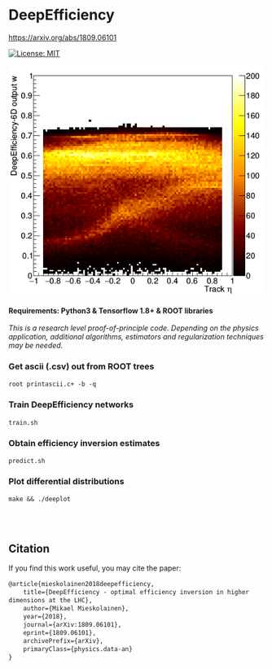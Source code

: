 # DeepEfficiency
https://arxiv.org/abs/1809.06101

[![License: MIT](https://img.shields.io/badge/License-MIT-yellow.svg)](https://opensource.org/licenses/MIT)

<img width="500px" src="figs/deepnet.png">

**Requirements: Python3 & Tensorflow 1.8+ & ROOT libraries**
</br>
</br>
*This is a research level proof-of-principle code. Depending on the physics application, additional algorithms, estimators and regularization techniques may be needed.*
</br>

### Get ascii (.csv) out from ROOT trees
```
root printascii.c+ -b -q
```

### Train DeepEfficiency networks
```
train.sh
```

### Obtain efficiency inversion estimates
```
predict.sh
```

### Plot differential distributions
```
make && ./deeplot
```
</br>
</br>


## Citation

If you find this work useful, you may cite the paper:

```
@article{mieskolainen2018deepefficiency,
    title={DeepEfficiency - optimal efficiency inversion in higher dimensions at the LHC},
    author={Mikael Mieskolainen},
    year={2018},
    journal={arXiv:1809.06101},
    eprint={1809.06101},
    archivePrefix={arXiv},
    primaryClass={physics.data-an}
}
```
